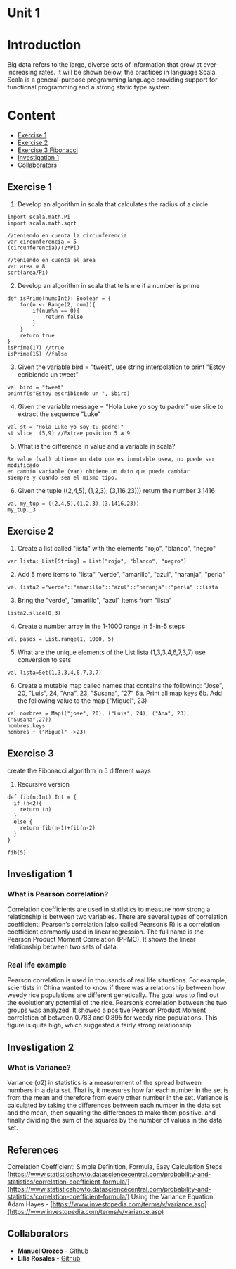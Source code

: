 # Unit 1
# Introduction

Big data refers to the large, diverse sets of information that grow at ever-increasing rates.
It will be shown below, the practices in language Scala.
Scala is a general-purpose programming language providing support for functional programming and a strong static type system.
# Content

- [Exercise 1](#exercise-1)
- [Exercise 2](#exercise-2)
- [Exercise 3 Fibonacci](#exercise-3)
- [Investigation 1](#investigation-1)
- [Collaborators](#collaborators)

## Exercise 1

1. Develop an algorithm in scala that calculates the radius of a circle
```
import scala.math.Pi
import scala.math.sqrt

//teniendo en cuenta la circunferencia
var circunferencia = 5
(circunferencia)/(2*Pi)

//teniendo en cuenta el area
var area = 8
sqrt(area/Pi)
```

2. Develop an algorithm in scala that tells me if a number is prime
```
def isPrime(num:Int): Boolean = {
    for(n <- Range(2, num)){
        if(num%n == 0){
            return false
        }
    }
    return true
}
isPrime(17) //true
isPrime(15) //false
```

3. Given the variable bird = "tweet", use string interpolation to print "Estoy ecribiendo un tweet"
```
val bird = "tweet"
printf(s"Estoy escribiendo un ", $bird)
```

4. Given the variable message = "Hola Luke yo soy tu padre!" use slice to extract the sequence "Luke"
```
val st = "Hola Luke yo soy tu padre!"
st slice  (5,9) //Extrae posicion 5 a 9
```

5. What is the difference in value and a variable in scala?
```
R= value (val) obtiene un dato que es inmutable osea, no puede ser modificado
en cambio variable (var) obtiene un dato que puede cambiar
siempre y cuando sea el mismo tipo.
```

6. Given the tuple ((2,4,5), (1,2,3), (3,116,23))) return the number 3.1416
```
val my_tup = ((2,4,5),(1,2,3),(3.1416,23))
my_tup._3
```

## Exercise 2

1. Create a list called "lista" with the elements "rojo", "blanco", "negro"
```
var lista: List[String] = List("rojo", "blanco", "negro")
```

2. Add 5 more items to "lista" "verde", "amarillo", "azul", "naranja", "perla"
```
val lista2 ="verde"::"amarillo"::"azul"::"naranja"::"perla" ::lista
```

3. Bring the "verde", "amarillo", "azul" items from "lista"

```
lista2.slice(0,3)
```

4. Create a number array in the 1-1000 range in 5-in-5 steps
```
val pasos = List.range(1, 1000, 5)
```
5. What are the unique elements of the List lista (1,3,3,4,6,7,3,7) use conversion to sets

```
val lista=Set(1,3,3,4,6,7,3,7)
```

6. Create a mutable map called names that contains the following: "Jose", 20, "Luis", 24, "Ana", 23, "Susana", "27"
6a. Print all map keys
6b. Add the following value to the map ("Miguel", 23)

```
val nombres = Map(("jose", 20), ("Luis", 24), ("Ana", 23),("Susana",27))
nombres.keys
nombres + ("Miguel" ->23)
```

## Exercise 3

create the Fibonacci algorithm in 5 different ways

1. Recursive version

```
def fib(n:Int):Int = {
  if (n<2){
    return (n)
  }
  else {
    return fib(n-1)+fib(n-2)
  }
}

fib(5)
```

## Investigation 1
### What is Pearson correlation?
Correlation coefficients are used in statistics to measure how strong a relationship is between two variables. There are several types of correlation coefficient: Pearson’s correlation (also called Pearson’s R) is a correlation coefficient commonly used in linear regression. The full name is the Pearson Product Moment Correlation (PPMC). It shows the linear relationship between two sets of data. 
### Real life example
Pearson correlation is used in thousands of real life situations. For example, scientists in China wanted to know if there was a relationship between how weedy rice populations are different genetically. The goal was to find out the evolutionary potential of the rice. Pearson’s correlation between the two groups was analyzed. It showed a positive Pearson Product Moment correlation of between 0.783 and 0.895 for weedy rice populations. This figure is quite high, which suggested a fairly strong relationship.

## Investigation 2
### What is Variance?
Variance (σ2) in statistics is a measurement of the spread between numbers in a data set. That is, it measures how far each number in the set is from the mean and therefore from every other number in the set.
Variance is calculated by taking the differences between each number in the data set and the mean, then squaring the differences to make them positive, and finally dividing the sum of the squares by the number of values in the data set.
## References
Correlation Coefficient: Simple Definition, Formula, Easy Calculation Steps
[https://www.statisticshowto.datasciencecentral.com/probability-and-statistics/correlation-coefficient-formula/](https://www.statisticshowto.datasciencecentral.com/probability-and-statistics/correlation-coefficient-formula/)
Using the Variance Equation. Adam Hayes - [https://www.investopedia.com/terms/v/variance.asp](https://www.investopedia.com/terms/v/variance.asp)

## Collaborators
* **Manuel Orozco** - [Github](https://github.com/manuelorozcotoro)
* **Lilia Rosales** - [Github](https://github.com/liliarsis)
